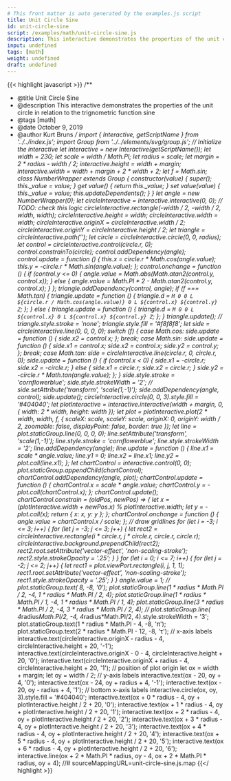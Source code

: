 ```yaml
---
# This front matter is auto generated by the examples.js script
title: Unit Circle Sine
id: unit-circle-sine
script: /examples/math/unit-circle-sine.js
description: This interactive demonstrates the properties of the unit circle in relation to the trignometric function sine
input: undefined
tags: [math]
weight: undefined
draft: undefined
---
```


{{< highlight javascript >}}
/**
* @title Unit Circle Sine
* @description This interactive demonstrates the properties of the unit circle in relation to the trignometric function sine
* @tags [math]
* @date October 9, 2019
* @author Kurt Bruns
*/
import { Interactive, getScriptName } from '../../index.js';
import Group from '../../elements/svg/group.js';
// Initialize the interactive
let interactive = new Interactive(getScriptName());
let width = 230;
let scale = width / Math.PI;
let radius = scale;
let margin = 2 * radius - width / 2;
interactive.height = width + margin;
interactive.width = width + margin + 2 * width + 2;
let f = Math.sin;
class NumberWrapper extends Group {
    constructor(value) {
        super();
        this._value = value;
    }
    get value() {
        return this._value;
    }
    set value(value) {
        this._value = value;
        this.updateDependents();
    }
}
let angle = new NumberWrapper(0);
let circleInteractive = interactive.interactive(0, 0); // TODO: check this logic
circleInteractive.rectangle(-width / 2, -width / 2, width, width);
circleInteractive.height = width;
circleInteractive.width = width;
circleInteractive.originX = circleInteractive.width / 2;
circleInteractive.originY = circleInteractive.height / 2;
let triangle = circleInteractive.path('');
let circle = circleInteractive.circle(0, 0, radius);
let control = circleInteractive.control(circle.r, 0);
control.constrainTo(circle);
control.addDependency(angle);
control.update = function () {
    this.x = circle.r * Math.cos(angle.value);
    this.y = -circle.r * Math.sin(angle.value);
};
control.onchange = function () {
    if (control.y <= 0) {
        angle.value = Math.abs(Math.atan2(control.y, control.x));
    }
    else {
        angle.value = Math.PI * 2 - Math.atan2(control.y, control.x);
    }
};
triangle.addDependency(control, angle);
if (f === Math.tan) {
    triangle.update = function () {
        triangle.d = `M 0 0
                  L ${circle.r / Math.cos(angle.value)} 0
                  L ${control.x} ${control.y}
                  Z`;
    };
}
else {
    triangle.update = function () {
        triangle.d = `M 0 0
                  L ${control.x} 0
                  L ${control.x} ${control.y}
                  Z`;
    };
}
triangle.update();
// triangle.style.stroke = 'none';
triangle.style.fill = '#f8f8f8';
let side = circleInteractive.line(0, 0, 0, 0);
switch (f) {
    case Math.cos:
        side.update = function () {
            side.x2 = control.x;
        };
        break;
    case Math.sin:
        side.update = function () {
            side.x1 = control.x;
            side.x2 = control.x;
            side.y2 = control.y;
        };
        break;
    case Math.tan:
        side = circleInteractive.line(circle.r, 0, circle.r, 0);
        side.update = function () {
            if (control.x < 0) {
                side.x1 = -circle.r;
                side.x2 = -circle.r;
            }
            else {
                side.x1 = circle.r;
                side.x2 = circle.r;
            }
            side.y2 = -circle.r * Math.tan(angle.value);
        };
}
side.style.stroke = 'cornflowerblue';
side.style.strokeWidth = '2';
// side.setAttribute('transform', 'scale(1,-1)');
side.addDependency(angle, control);
side.update();
circleInteractive.circle(0, 0, 3).style.fill = '#404040';
let plotInteractive = interactive.interactive(width + margin, 0, {
    width: 2 * width,
    height: width
});
let plot = plotInteractive.plot(2 * width, width, f, {
    scaleX: scale,
    scaleY: scale,
    originX: 0,
    originY: width / 2,
    zoomable: false,
    displayPoint: false,
    border: true
});
let line = plot.staticGroup.line(0, 0, 0, 0);
line.setAttribute('transform', 'scale(1,-1)');
line.style.stroke = 'cornflowerblue';
line.style.strokeWidth = '2';
line.addDependency(angle);
line.update = function () {
    line.x1 = scale * angle.value;
    line.y1 = 0;
    line.x2 = line.x1;
    line.y2 = plot.call(line.x1);
};
let chartControl = interactive.control(0, 0);
plot.staticGroup.appendChild(chartControl);
chartControl.addDependency(angle, plot);
chartControl.update = function () {
    chartControl.x = scale * angle.value;
    chartControl.y = -plot.call(chartControl.x);
};
chartControl.update();
chartControl.constrain = (oldPos, newPos) => {
    let x = (plotInteractive.width + newPos.x) % plotInteractive.width;
    let y = -plot.call(x);
    return { x: x, y: y };
};
chartControl.onchange = function () {
    angle.value = chartControl.x / scale;
};
// draw gridlines
for (let i = -3; i <= 3; i++) {
    for (let j = -3; j <= 3; j++) {
        let rect2 = circleInteractive.rectangle(i * circle.r, j * circle.r, circle.r, circle.r);
        circleInteractive.background.prependChild(rect2);
        rect2.root.setAttribute('vector-effect', 'non-scaling-stroke');
        rect2.style.strokeOpacity = '.25';
    }
}
for (let i = 0; i <= 7; i++) {
    for (let j = -2; j <= 2; j++) {
        let rect1 = plot.viewPort.rectangle(i, j, 1, 1);
        rect1.root.setAttribute('vector-effect', 'non-scaling-stroke');
        rect1.style.strokeOpacity = '.25';
    }
}
angle.value = 1;
// plot.staticGroup.text( 8, -8, '0');
plot.staticGroup.line(1 * radius * Math.PI / 2, -4, 1 * radius * Math.PI / 2, 4);
plot.staticGroup.line(1 * radius * Math.PI / 1, -4, 1 * radius * Math.PI / 1, 4);
plot.staticGroup.line(3 * radius * Math.PI / 2, -4, 3 * radius * Math.PI / 2, 4);
// plot.staticGroup.line( 4*radius*Math.PI/2, -4, 4*radius*Math.PI/2, 4).style.strokeWidth = '3';
plot.staticGroup.text(1 * radius * Math.PI - 4, -8, 'π');
plot.staticGroup.text(2 * radius * Math.PI - 12, -8, 'τ');
// x-axis labels
interactive.text(circleInteractive.originX - radius - 4, circleInteractive.height + 20, '-1');
interactive.text(circleInteractive.originX - 0 - 4, circleInteractive.height + 20, '0');
interactive.text(circleInteractive.originX + radius - 4, circleInteractive.height + 20, '1');
// position of plot origin
let ox = width + margin;
let oy = width / 2;
// y-axis labels
interactive.text(ox - 20, oy + 4, '0');
interactive.text(ox - 24, oy + radius + 4, '-1');
interactive.text(ox - 20, oy - radius + 4, '1');
// bottom x-axis labels
interactive.circle(ox, oy, 3).style.fill = '#404040';
interactive.text(ox + 0 * radius - 4, oy + plotInteractive.height / 2 + 20, '0');
interactive.text(ox + 1 * radius - 4, oy + plotInteractive.height / 2 + 20, '1');
interactive.text(ox + 2 * radius - 4, oy + plotInteractive.height / 2 + 20, '2');
interactive.text(ox + 3 * radius - 4, oy + plotInteractive.height / 2 + 20, '3');
interactive.text(ox + 4 * radius - 4, oy + plotInteractive.height / 2 + 20, '4');
interactive.text(ox + 5 * radius - 4, oy + plotInteractive.height / 2 + 20, '5');
interactive.text(ox + 6 * radius - 4, oy + plotInteractive.height / 2 + 20, '6');
interactive.line(ox + 2 * Math.PI * radius, oy - 4, ox + 2 * Math.PI * radius, oy + 4);
//# sourceMappingURL=unit-circle-sine.js.map
{{</ highlight >}}

